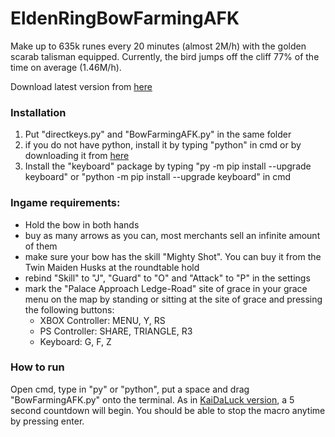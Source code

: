 # EldenRingBowFarmingAFK

Make up to 635k runes every 20 minutes (almost 2M/h) with the golden scarab talisman equipped.
Currently, the bird jumps off the cliff 77% of the time on average (1.46M/h).

Download latest version from [here](https://github.com/atturk/EldenRingBowFarming/releases/tag/v3.0)

### Installation

1) Put "directkeys.py" and "BowFarmingAFK.py" in the same folder
2) if you do not have python, install it by typing "python" in cmd or by downloading it from [here](https://www.python.org/downloads/)
3) Install the "keyboard" package by typing "py -m pip install --upgrade keyboard" or "python -m pip install --upgrade keyboard" in cmd


### Ingame requirements:
- Hold the bow in both hands
- buy as many arrows as you can, most merchants sell an infinite amount of them
- make sure your bow has the skill "Mighty Shot". You can buy it from the Twin Maiden Husks at the roundtable hold
- rebind "Skill" to "J", "Guard" to "O" and "Attack" to "P" in the settings
- mark the "Palace Approach Ledge-Road" site of grace in your grace menu on the map by standing or sitting at the site of grace and pressing the following buttons:
  - XBOX Controller: MENU, Y, RS
  - PS Controller: SHARE, TRIANGLE, R3
  - Keyboard: G, F, Z

### How to run

Open cmd, type in "py" or "python", put a space and drag "BowFarmingAFK.py" onto the terminal.
As in [KaiDaLuck version](https://github.com/KaiDaLuck/EldenRingFarming), a 5 second countdown will begin. 
You should be able to stop the macro anytime by pressing enter.
